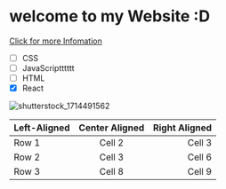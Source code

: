# welcome to my Website :D

[Click for more Infomation](https://google.com)

- [ ] CSS
- [ ] JavaScriptttttt
- [ ] HTML
- [x] React

![shutterstock_1714491562](https://github.com/Nawid01/first-Repo/assets/146708733/26f9df0a-4851-45e6-a19b-d5fd91accef1)

| Left-Aligned | Center Aligned | Right Aligned |
|:-------------|:--------------:|--------------:|
| Row 1        | Cell 2         | Cell 3        |
| Row 2        | Cell 3         | Cell 6        |
| Row 3        | Cell 8         | Cell 9        |
